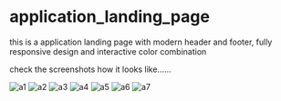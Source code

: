 # application_landing_page
this is a application landing page with modern header and footer, fully responsive design and interactive color combination

check the screenshots how it looks like......

![a1](https://user-images.githubusercontent.com/100835323/165458487-65480bd1-fc97-4f48-9562-a07df2700493.png)
![a2](https://user-images.githubusercontent.com/100835323/165458504-70be0962-ade9-4d82-82d0-7b50ca262558.png)
![a3](https://user-images.githubusercontent.com/100835323/165458510-53f66908-c0e4-45fe-8503-10a25c98acb2.png)
![a4](https://user-images.githubusercontent.com/100835323/165458525-ee9a47c5-c27c-4d7c-9a84-58a22bb8a63c.png)
![a5](https://user-images.githubusercontent.com/100835323/165458528-f78b9df9-fdcd-4c26-8502-a020a38ff87b.png)
![a6](https://user-images.githubusercontent.com/100835323/165458541-0789bc4c-99e5-4b0c-9e7e-4d879cbbab31.png)
![a7](https://user-images.githubusercontent.com/100835323/165458549-51acba84-3d90-4168-954d-deaf6b9ff379.png)
